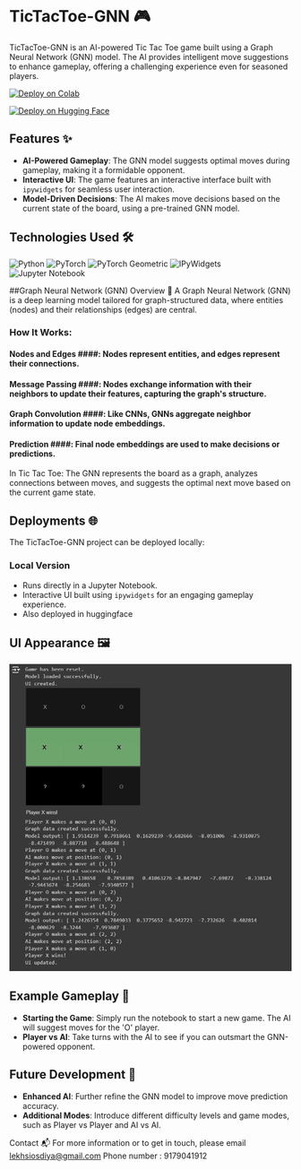 # TicTacToe-GNN 🎮

TicTacToe-GNN is an AI-powered Tic Tac Toe game built using a Graph Neural Network (GNN) model. The AI provides intelligent move suggestions to enhance gameplay, offering a challenging experience even for seasoned players.



[![Deploy on Colab](https://img.shields.io/badge/Deploy-Google-Colab-F9AB00?style=for-the-badge&logo=googlecolab&logoColor=white)](https://colab.research.google.com/drive/1YhllCzI6p3VS3NRTKqo6mkPvCgi_7HHA?usp=sharing)

[![Deploy on Hugging Face](https://img.shields.io/badge/Deploy-Hugging%20Face-ffd500?style=for-the-badge&logo=huggingface&logoColor=white)](https://huggingface.co/spaces/lekhsisodiya/GNNTicTacToe)


## Features ✨

- **AI-Powered Gameplay**: The GNN model suggests optimal moves during gameplay, making it a formidable opponent.
- **Interactive UI**: The game features an interactive interface built with `ipywidgets` for seamless user interaction.
- **Model-Driven Decisions**: The AI makes move decisions based on the current state of the board, using a pre-trained GNN model.

## Technologies Used 🛠️

![Python](https://img.shields.io/badge/Python-3776AB?style=for-the-badge&logo=python&logoColor=white)
![PyTorch](https://img.shields.io/badge/PyTorch-EE4C2C?style=for-the-badge&logo=pytorch&logoColor=white)
![PyTorch Geometric](https://img.shields.io/badge/PyTorch%20Geometric-3498DB?style=for-the-badge&logo=pyg&logoColor=white)
![IPyWidgets](https://img.shields.io/badge/IPyWidgets-000000?style=for-the-badge&logo=jupyter&logoColor=white)
![Jupyter Notebook](https://img.shields.io/badge/Jupyter%20Notebook-F37626?style=for-the-badge&logo=jupyter&logoColor=white)


##Graph Neural Network (GNN) Overview 🧠
A Graph Neural Network (GNN) is a deep learning model tailored for graph-structured data, where entities (nodes) and their relationships (edges) are central.

### How It Works:
#### Nodes and Edges ####: Nodes represent entities, and edges represent their connections.
#### Message Passing ####: Nodes exchange information with their neighbors to update their features, capturing the graph's structure.
#### Graph Convolution ####: Like CNNs, GNNs aggregate neighbor information to update node embeddings.
#### Prediction ####: Final node embeddings are used to make decisions or predictions.

In Tic Tac Toe:
The GNN represents the board as a graph, analyzes connections between moves, and suggests the optimal next move based on the current game state.

## Deployments 🌐

The TicTacToe-GNN project can be deployed locally:

### Local Version
- Runs directly in a Jupyter Notebook.
- Interactive UI built using `ipywidgets` for an engaging gameplay experience.
- Also deployed in huggingface

## UI Appearance 🖼️

![TicTacToe-GNN UI](https://github.com/lekh-ai/GNN-Based-Tic-Tac-Toe/blob/main/GNN%20TTT.png)

## Example Gameplay 🧪

- **Starting the Game**: Simply run the notebook to start a new game. The AI will suggest moves for the 'O' player.
- **Player vs AI**: Take turns with the AI to see if you can outsmart the GNN-powered opponent.

## Future Development 🚀

- **Enhanced AI**: Further refine the GNN model to improve move prediction accuracy.
- **Additional Modes**: Introduce different difficulty levels and game modes, such as Player vs Player and AI vs AI.

Contact 📬
For more information or to get in touch, please email lekhsiosdiya@gmail.com
Phone number : 9179041912
